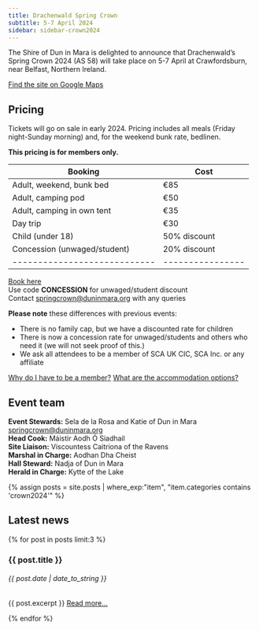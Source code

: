 ```yaml
---
title: Drachenwald Spring Crown
subtitle: 5-7 April 2024
sidebar: sidebar-crown2024
---
```


The Shire of Dun in Mara is delighted to announce that Drachenwald’s Spring Crown 2024
(AS 58) will take place on 5-7 April at Crawfordsburn, near Belfast, Northern Ireland.

<div class="text-center m-4">
  <a class="btn btn-primary shadow" href="https://goo.gl/maps/8uu821gQU5bRg1uf9"><i class="fas fa-map-marker-alt me-1"></i> Find the site on Google Maps</a>
</div>

<h2 class="mt-4">Pricing</h2>

Tickets will go on sale in early 2024. Pricing includes all meals (Friday night-Sunday morning) and,
for the weekend bunk rate, bedlinen.

**This pricing is for members only.**

|Booking                     |Cost            |
|----------------------------|----------------|
|Adult, weekend, bunk bed    |             €85|
|Adult, camping pod          |             €50|
|Adult, camping in own tent  |             €35|
|Day trip                    |             €30|
|Child (under 18)            |50% discount    |
|Concession (unwaged/student)|20% discount    |
|----------------------------|----------------|

<div class="text-center m-4">
  <a class="btn btn-warning shadow m-2 w-50" href="https://fienta.com/spring-crown-2024"><i class="fas fa-ticket-alt me-1 m"></i> Book here</a><br />
  Use code <b>CONCESSION</b> for unwaged/student discount
</div>

<div class="text-center m-4">
  Contact <a href="mailto:springcrown@duninmara.org">springcrown@duninmara.org</a> with any queries
</div>


**Please note** these differences with previous events:

- There is no family cap, but we have a discounted rate for children
- There is now a concession rate for unwaged/students and others who need it
  (we will not seek proof of this.)
- We ask all attendees to be a member of SCA UK CIC, SCA Inc. or any affiliate

<div class="text-center m-4">
<a href="{% post_url 2023-11-30-crown-pricing %}" class="btn btn-primary text-center m-1 shadow"><i class="fas fa-address-card me-1"></i> Why do I have to be a member?</a>
<a href="{% post_url 2023-11-30-crown-accom %}" class="btn btn-primary text-center m-1 shadow"><i class="fas fa-home me-1"></i> What are the accommodation options?</a>
</div>


<h2 class="mt-4">Event team</h2>

**Event Stewards:** Sela de la Rosa and Katie of Dun in Mara [springcrown@duninmara.org](mailto:springcrown@duninmara.org)  
**Head Cook:** Máistir Aodh Ó Siadhail  
**Site Liaison:** Viscountess Caitriona of the Ravens  
**Marshal in Charge:** Aodhan Dha Cheist  
**Hall Steward:** Nadja of Dun in Mara  
**Herald in Charge:** Kytte of the Lake


{% assign posts = site.posts | where_exp:"item", "item.categories contains 'crown2024'" %}

<h2 class="mt-4">Latest news</h2>

{% for post in posts limit:3 %}

<div class="mt-3">
  <h3>{{ post.title }}</h3>
  <h6 class="text-muted">{{ post.date | date_to_string }}</h6>
  <p>
    {{ post.excerpt }}
    <a href="{{ post.url }}" class="btn btn-outline-primary shadow">Read more...</a>
  </p>
</div>

{% endfor %}